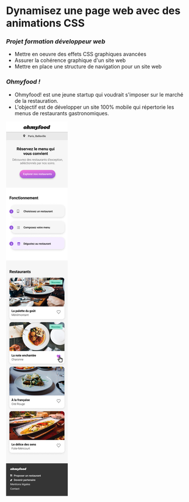 # Dynamisez une page web avec des animations CSS
### *Projet formation développeur web*
- Mettre en oeuvre des effets CSS graphiques avancées
- Assurer la cohérence graphique d'un site web
- Mettre en place une structure de navigation pour un site web
### *Ohmyfood !*
- Ohmyfood! est une jeune startup qui voudrait s'imposer sur le marché de la restauration.
- L'objectif est de développer un site 100% mobile qui répertorie les menus de restaurants gastronomiques.

![Accueil](images/maquettes/Accueil.png)
